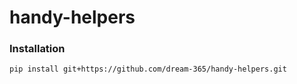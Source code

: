 # handy-helpers

### Installation
```bash
pip install git+https://github.com/dream-365/handy-helpers.git
```